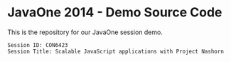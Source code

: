 JavaOne 2014 - Demo Source Code
============

This is the repository for our JavaOne session demo.
```
Session ID: CON6423
Session Title: Scalable JavaScript applications with Project Nashorn
```
